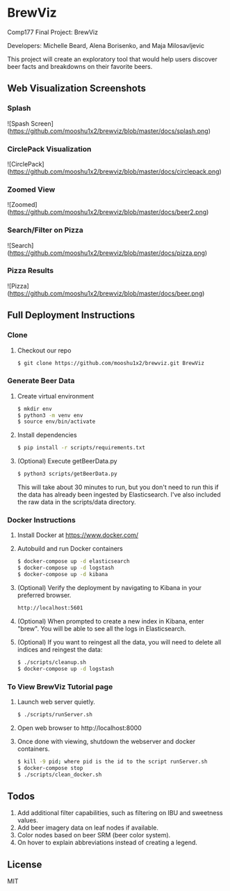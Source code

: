 # BrewViz 

Comp177 Final Project: BrewViz

Developers: Michelle Beard, Alena Borisenko, and Maja Milosavljevic

This project will create an exploratory tool that would help users discover beer facts and breakdowns on their favorite beers.

## Web Visualization Screenshots

### Splash
![Spash Screen]
(https://github.com/mooshu1x2/brewviz/blob/master/docs/splash.png)

### CirclePack Visualization 
![CirclePack]
(https://github.com/mooshu1x2/brewviz/blob/master/docs/circlepack.png)

### Zoomed View
![Zoomed]
(https://github.com/mooshu1x2/brewviz/blob/master/docs/beer2.png)

### Search/Filter on Pizza
![Search]
(https://github.com/mooshu1x2/brewviz/blob/master/docs/pizza.png)

### Pizza Results
![Pizza]
(https://github.com/mooshu1x2/brewviz/blob/master/docs/beer.png)

## Full Deployment Instructions

### Clone

1. Checkout our repo
    ```sh
    $ git clone https://github.com/mooshu1x2/brewviz.git BrewViz
    ```
    
### Generate Beer Data

1. Create virtual environment
    ```sh
    $ mkdir env
    $ python3 -m venv env 
    $ source env/bin/activate
    ```

2. Install dependencies
    
    ```sh
    $ pip install -r scripts/requirements.txt
    ```

3. (Optional) Execute getBeerData.py

    ```sh
    $ python3 scripts/getBeerData.py
    ```
    
    This will take about 30 minutes to run, but you don't need to run
    this if the data has already been ingested by Elasticsearch. I've
    also included the raw data in the scripts/data directory.
    
### Docker Instructions

1. Install Docker at https://www.docker.com/

2. Autobuild and run Docker containers
    ```sh
    $ docker-compose up -d elasticsearch 
    $ docker-compose up -d logstash
    $ docker-compose up -d kibana
    ```
    
3. (Optional) Verify the deployment by navigating to Kibana in your preferred browser.
    ```sh
    http://localhost:5601
    ```

4. (Optional) When prompted to create a new index in Kibana, enter "brew". You will be able to see all the logs in Elasticsearch.
    
5. (Optional) If you want to reingest all the data, you will need to delete all indices and reingest the data:
    ```sh
    $ ./scripts/cleanup.sh
    $ docker-compose up -d logstash
    ```

### To View BrewViz Tutorial page
1. Launch web server quietly.

    ```sh
    $ ./scripts/runServer.sh
    ```

2. Open web browser to http://localhost:8000

3. Once done with viewing, shutdown the webserver and docker containers.
    ```sh
    $ kill -9 pid; where pid is the id to the script runServer.sh
    $ docker-compose stop
    $ ./scripts/clean_docker.sh
    ```

## Todos
1. Add additional filter capabilities, such as filtering on IBU and sweetness values.
2. Add beer imagery data on leaf nodes if available.
3. Color nodes based on beer SRM (beer color system).
4. On hover to explain abbreviations instead of creating a legend.

License
----

MIT
